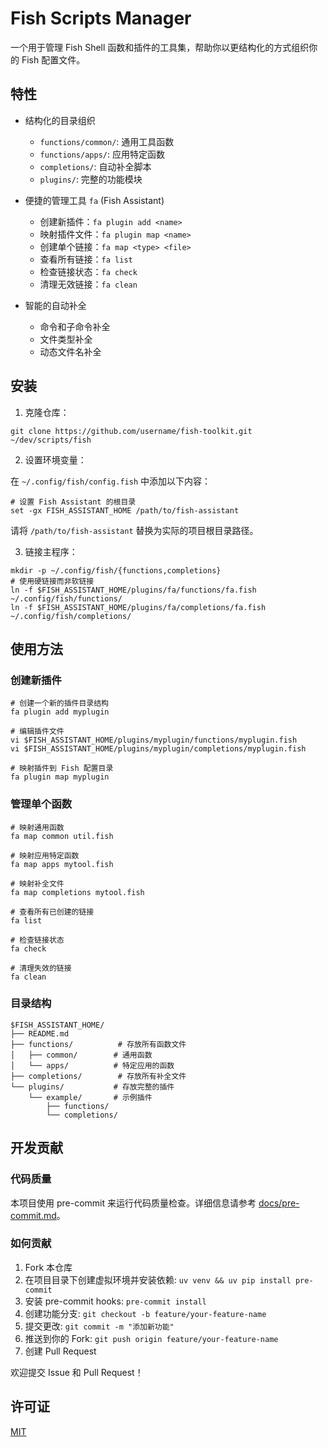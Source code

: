 # Fish Scripts Manager

一个用于管理 Fish Shell 函数和插件的工具集，帮助你以更结构化的方式组织你的 Fish 配置文件。

## 特性

- 结构化的目录组织
  - `functions/common/`: 通用工具函数
  - `functions/apps/`: 应用特定函数
  - `completions/`: 自动补全脚本
  - `plugins/`: 完整的功能模块

- 便捷的管理工具 `fa` (Fish Assistant)
  - 创建新插件：`fa plugin add <name>`
  - 映射插件文件：`fa plugin map <name>`
  - 创建单个链接：`fa map <type> <file>`
  - 查看所有链接：`fa list`
  - 检查链接状态：`fa check`
  - 清理无效链接：`fa clean`

- 智能的自动补全
  - 命令和子命令补全
  - 文件类型补全
  - 动态文件名补全

## 安装

1. 克隆仓库：
```fish
git clone https://github.com/username/fish-toolkit.git ~/dev/scripts/fish
```

2. 设置环境变量：

在 `~/.config/fish/config.fish` 中添加以下内容：
```fish
# 设置 Fish Assistant 的根目录
set -gx FISH_ASSISTANT_HOME /path/to/fish-assistant
```

请将 `/path/to/fish-assistant` 替换为实际的项目根目录路径。

3. 链接主程序：
```fish
mkdir -p ~/.config/fish/{functions,completions}
# 使用硬链接而非软链接
ln -f $FISH_ASSISTANT_HOME/plugins/fa/functions/fa.fish ~/.config/fish/functions/
ln -f $FISH_ASSISTANT_HOME/plugins/fa/completions/fa.fish ~/.config/fish/completions/
```

## 使用方法

### 创建新插件

```fish
# 创建一个新的插件目录结构
fa plugin add myplugin

# 编辑插件文件
vi $FISH_ASSISTANT_HOME/plugins/myplugin/functions/myplugin.fish
vi $FISH_ASSISTANT_HOME/plugins/myplugin/completions/myplugin.fish

# 映射插件到 Fish 配置目录
fa plugin map myplugin
```

### 管理单个函数

```fish
# 映射通用函数
fa map common util.fish

# 映射应用特定函数
fa map apps mytool.fish

# 映射补全文件
fa map completions mytool.fish

# 查看所有已创建的链接
fa list

# 检查链接状态
fa check

# 清理失效的链接
fa clean
```

### 目录结构

```
$FISH_ASSISTANT_HOME/
├── README.md
├── functions/          # 存放所有函数文件
│   ├── common/        # 通用函数
│   └── apps/          # 特定应用的函数
├── completions/        # 存放所有补全文件
└── plugins/           # 存放完整的插件
    └── example/       # 示例插件
        ├── functions/
        └── completions/
```

## 开发贡献

### 代码质量

本项目使用 pre-commit 来运行代码质量检查。详细信息请参考 [docs/pre-commit.md](docs/pre-commit.md)。

### 如何贡献

1. Fork 本仓库
2. 在项目目录下创建虚拟环境并安装依赖: `uv venv && uv pip install pre-commit`
3. 安装 pre-commit hooks: `pre-commit install`
4. 创建功能分支: `git checkout -b feature/your-feature-name`
5. 提交更改: `git commit -m "添加新功能"`
6. 推送到你的 Fork: `git push origin feature/your-feature-name`
7. 创建 Pull Request

欢迎提交 Issue 和 Pull Request！

## 许可证

[MIT](LICENSE)